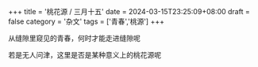 +++
title = '桃花源 / 三月十五'
date = 2024-03-15T23:25:09+08:00
draft = false
category = '杂文'
tags = ['青春','桃源']
+++

从缝隙里窥见的青春，何时才能走进缝隙呢

若是无人问津，这里是否是某种意义上的桃花源呢